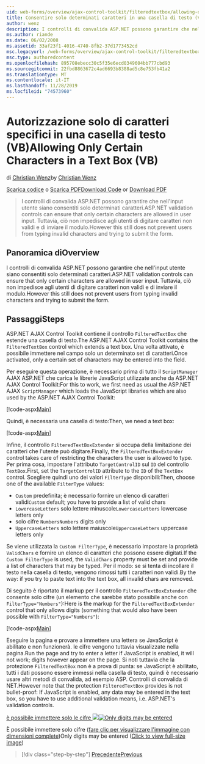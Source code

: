 ```yaml
---
uid: web-forms/overview/ajax-control-toolkit/filteredtextbox/allowing-only-certain-characters-in-a-text-box-vb
title: Consentire solo determinati caratteri in una casella di testo (VB) | Microsoft Docs
author: wenz
description: I controlli di convalida ASP.NET possono garantire che nell'input utente siano consentiti solo determinati caratteri. Tuttavia, ciò non impedisce agli utenti di digitare non valido...
ms.author: riande
ms.date: 06/02/2008
ms.assetid: 33af23f1-4016-4740-8fb2-37d1773452cd
msc.legacyurl: /web-forms/overview/ajax-control-toolkit/filteredtextbox/allowing-only-certain-characters-in-a-text-box-vb
msc.type: authoredcontent
ms.openlocfilehash: 895708ebecc30c5f35e6ecd0349604bb777cbd93
ms.sourcegitcommit: 22fbd8863672c4ad6693b8388ad5c8e753fb41a2
ms.translationtype: MT
ms.contentlocale: it-IT
ms.lasthandoff: 11/28/2019
ms.locfileid: "74573960"
---
```

# <a name="allowing-only-certain-characters-in-a-text-box-vb"></a><span data-ttu-id="17674-104">Autorizzazione solo di caratteri specifici in una casella di testo (VB)</span><span class="sxs-lookup"><span data-stu-id="17674-104">Allowing Only Certain Characters in a Text Box (VB)</span></span>

<span data-ttu-id="17674-105">di [Christian Wenz](https://github.com/wenz)</span><span class="sxs-lookup"><span data-stu-id="17674-105">by [Christian Wenz](https://github.com/wenz)</span></span>

<span data-ttu-id="17674-106">[Scarica codice](https://download.microsoft.com/download/4/c/2/4c2def7a-0d23-4055-91f9-1f18504167d7/FilteredTextBox0.vb.zip) o [Scarica PDF](https://download.microsoft.com/download/b/6/a/b6ae89ee-df69-4c87-9bfb-ad1eb2b23373/filteredtextbox0VB.pdf)</span><span class="sxs-lookup"><span data-stu-id="17674-106">[Download Code](https://download.microsoft.com/download/4/c/2/4c2def7a-0d23-4055-91f9-1f18504167d7/FilteredTextBox0.vb.zip) or [Download PDF](https://download.microsoft.com/download/b/6/a/b6ae89ee-df69-4c87-9bfb-ad1eb2b23373/filteredtextbox0VB.pdf)</span></span>

> <span data-ttu-id="17674-107">I controlli di convalida ASP.NET possono garantire che nell'input utente siano consentiti solo determinati caratteri.</span><span class="sxs-lookup"><span data-stu-id="17674-107">ASP.NET validation controls can ensure that only certain characters are allowed in user input.</span></span> <span data-ttu-id="17674-108">Tuttavia, ciò non impedisce agli utenti di digitare caratteri non validi e di inviare il modulo.</span><span class="sxs-lookup"><span data-stu-id="17674-108">However this still does not prevent users from typing invalid characters and trying to submit the form.</span></span>

## <a name="overview"></a><span data-ttu-id="17674-109">Panoramica di</span><span class="sxs-lookup"><span data-stu-id="17674-109">Overview</span></span>

<span data-ttu-id="17674-110">I controlli di convalida ASP.NET possono garantire che nell'input utente siano consentiti solo determinati caratteri.</span><span class="sxs-lookup"><span data-stu-id="17674-110">ASP.NET validation controls can ensure that only certain characters are allowed in user input.</span></span> <span data-ttu-id="17674-111">Tuttavia, ciò non impedisce agli utenti di digitare caratteri non validi e di inviare il modulo.</span><span class="sxs-lookup"><span data-stu-id="17674-111">However this still does not prevent users from typing invalid characters and trying to submit the form.</span></span>

## <a name="steps"></a><span data-ttu-id="17674-112">Passaggi</span><span class="sxs-lookup"><span data-stu-id="17674-112">Steps</span></span>

<span data-ttu-id="17674-113">ASP.NET AJAX Control Toolkit contiene il controllo `FilteredTextBox` che estende una casella di testo.</span><span class="sxs-lookup"><span data-stu-id="17674-113">The ASP.NET AJAX Control Toolkit contains the `FilteredTextBox` control which extends a text box.</span></span> <span data-ttu-id="17674-114">Una volta attivato, è possibile immettere nel campo solo un determinato set di caratteri.</span><span class="sxs-lookup"><span data-stu-id="17674-114">Once activated, only a certain set of characters may be entered into the field.</span></span>

<span data-ttu-id="17674-115">Per eseguire questa operazione, è necessario prima di tutto il `ScriptManager` AJAX ASP.NET che carica le librerie JavaScript utilizzate anche da ASP.NET AJAX Control Toolkit:</span><span class="sxs-lookup"><span data-stu-id="17674-115">For this to work, we first need as usual the ASP.NET AJAX `ScriptManager` which loads the JavaScript libraries which are also used by the ASP.NET AJAX Control Toolkit:</span></span>

[!code-aspx[Main](allowing-only-certain-characters-in-a-text-box-vb/samples/sample1.aspx)]

<span data-ttu-id="17674-116">Quindi, è necessaria una casella di testo:</span><span class="sxs-lookup"><span data-stu-id="17674-116">Then, we need a text box:</span></span>

[!code-aspx[Main](allowing-only-certain-characters-in-a-text-box-vb/samples/sample2.aspx)]

<span data-ttu-id="17674-117">Infine, il controllo `FilteredTextBoxExtender` si occupa della limitazione dei caratteri che l'utente può digitare.</span><span class="sxs-lookup"><span data-stu-id="17674-117">Finally, the `FilteredTextBoxExtender` control takes care of restricting the characters the user is allowed to type.</span></span> <span data-ttu-id="17674-118">Per prima cosa, impostare l'attributo `TargetControlID` sul `ID` del controllo `TextBox`.</span><span class="sxs-lookup"><span data-stu-id="17674-118">First, set the `TargetControlID` attribute to the `ID` of the `TextBox` control.</span></span> <span data-ttu-id="17674-119">Scegliere quindi uno dei valori `FilterType` disponibili:</span><span class="sxs-lookup"><span data-stu-id="17674-119">Then, choose one of the available `FilterType` values:</span></span>

- <span data-ttu-id="17674-120">`Custom` predefinita; è necessario fornire un elenco di caratteri validi</span><span class="sxs-lookup"><span data-stu-id="17674-120">`Custom` default; you have to provide a list of valid chars</span></span>
- <span data-ttu-id="17674-121">`LowercaseLetters` solo lettere minuscole</span><span class="sxs-lookup"><span data-stu-id="17674-121">`LowercaseLetters` lowercase letters only</span></span>
- <span data-ttu-id="17674-122">solo cifre `Numbers`</span><span class="sxs-lookup"><span data-stu-id="17674-122">`Numbers` digits only</span></span>
- <span data-ttu-id="17674-123">`UppercaseLetters` solo lettere maiuscole</span><span class="sxs-lookup"><span data-stu-id="17674-123">`UppercaseLetters` uppercase letters only</span></span>

<span data-ttu-id="17674-124">Se viene utilizzata la `Custom FilterType`, è necessario impostare la proprietà `ValidChars` e fornire un elenco di caratteri che possono essere digitati.</span><span class="sxs-lookup"><span data-stu-id="17674-124">If the `Custom FilterType` is used, the `ValidChars` property must be set and provide a list of characters that may be typed.</span></span> <span data-ttu-id="17674-125">Per il modo: se si tenta di incollare il testo nella casella di testo, vengono rimossi tutti i caratteri non validi.</span><span class="sxs-lookup"><span data-stu-id="17674-125">By the way: if you try to paste text into the text box, all invalid chars are removed.</span></span>

<span data-ttu-id="17674-126">Di seguito è riportato il markup per il controllo `FilteredTextBoxExtender` che consente solo cifre (un elemento che sarebbe stato possibile anche con `FilterType="Numbers"`):</span><span class="sxs-lookup"><span data-stu-id="17674-126">Here is the markup for the `FilteredTextBoxExtender` control that only allows digits (something that would also have been possible with `FilterType="Numbers"`):</span></span>

[!code-aspx[Main](allowing-only-certain-characters-in-a-text-box-vb/samples/sample3.aspx)]

<span data-ttu-id="17674-127">Eseguire la pagina e provare a immettere una lettera se JavaScript è abilitato e non funzionerà. le cifre vengono tuttavia visualizzate nella pagina.</span><span class="sxs-lookup"><span data-stu-id="17674-127">Run the page and try to enter a letter if JavaScript is enabled, it will not work; digits however appear on the page.</span></span> <span data-ttu-id="17674-128">Si noti tuttavia che la protezione `FilteredTextBox` non è a prova di punta: se JavaScript è abilitato, tutti i dati possono essere immessi nella casella di testo, quindi è necessario usare altri metodi di convalida, ad esempio ASP. Controlli di convalida di NET.</span><span class="sxs-lookup"><span data-stu-id="17674-128">However note that the protection `FilteredTextBox` provides is not bullet-proof: If JavaScript is enabled, any data may be entered in the text box, so you have to use additional validation means, i.e. ASP.NET's validation controls.</span></span>

<span data-ttu-id="17674-129">[è possibile immettere solo le cifre ![](allowing-only-certain-characters-in-a-text-box-vb/_static/image2.png)](allowing-only-certain-characters-in-a-text-box-vb/_static/image1.png)</span><span class="sxs-lookup"><span data-stu-id="17674-129">[![Only digits may be entered](allowing-only-certain-characters-in-a-text-box-vb/_static/image2.png)](allowing-only-certain-characters-in-a-text-box-vb/_static/image1.png)</span></span>

<span data-ttu-id="17674-130">È possibile immettere solo cifre ([fare clic per visualizzare l'immagine con dimensioni complete](allowing-only-certain-characters-in-a-text-box-vb/_static/image3.png))</span><span class="sxs-lookup"><span data-stu-id="17674-130">Only digits may be entered ([Click to view full-size image](allowing-only-certain-characters-in-a-text-box-vb/_static/image3.png))</span></span>

> [!div class="step-by-step"]
> [<span data-ttu-id="17674-131">Precedente</span><span class="sxs-lookup"><span data-stu-id="17674-131">Previous</span></span>](allowing-only-certain-characters-in-a-text-box-cs.md)
